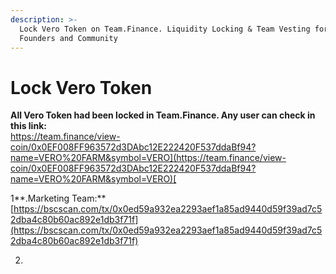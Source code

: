 ```yaml
---
description: >-
  Lock Vero Token on Team.Finance. Liquidity Locking & Team Vesting for Token
  Founders and Community
---
```


# Lock Vero Token

**All Vero Token had been locked in Team.Finance. Any user can check in this link:**  
[https://team.finance/view-coin/0x0EF008FF963572d3DAbc12E222420F537ddaBf94?name=VERO%20FARM&symbol=VERO](https://team.finance/view-coin/0x0EF008FF963572d3DAbc12E222420F537ddaBf94?name=VERO%20FARM&symbol=VERO)[  
](https://team.finance/view-coin/0x0EF008FF963572d3DAbc12E222420F537ddaBf94?name=VERO%20FARM&symbol=VERO)

1**.Marketing Team:**  
[https://bscscan.com/tx/0x0ed59a932ea2293aef1a85ad9440d59f39ad7c52dba4c80b60ac892e1db3f71f](https://bscscan.com/tx/0x0ed59a932ea2293aef1a85ad9440d59f39ad7c52dba4c80b60ac892e1db3f71f)

2. 

